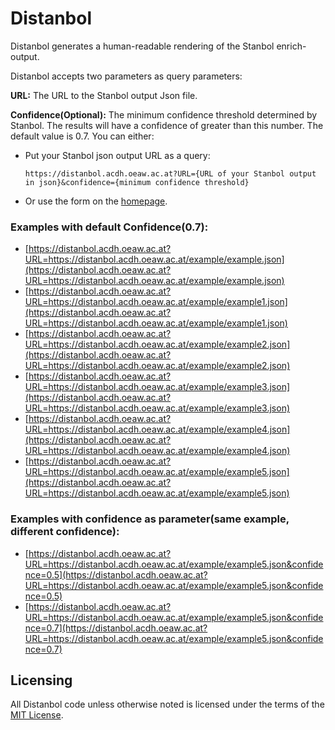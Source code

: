 # Distanbol
Distanbol generates a human-readable rendering of the Stanbol enrich-output.

Distanbol accepts two parameters as query parameters:

**URL:** The URL to the Stanbol output Json file.

**Confidence(Optional):** The minimum confidence threshold determined by Stanbol. The results will have a confidence of greater than this number. The default value is 0.7.
You can either:
 - Put your Stanbol json output URL as a query:
 
   `https://distanbol.acdh.oeaw.ac.at?URL={URL of your Stanbol output in json}&confidence={minimum confidence threshold}`
 - Or use the form on the [homepage](https://distanbol.acdh.oeaw.ac.at/).

### Examples with default Confidence(0.7):

 - [https://distanbol.acdh.oeaw.ac.at?URL=https://distanbol.acdh.oeaw.ac.at/example/example.json](https://distanbol.acdh.oeaw.ac.at?URL=https://distanbol.acdh.oeaw.ac.at/example/example.json)
 - [https://distanbol.acdh.oeaw.ac.at?URL=https://distanbol.acdh.oeaw.ac.at/example/example1.json](https://distanbol.acdh.oeaw.ac.at?URL=https://distanbol.acdh.oeaw.ac.at/example/example1.json)
 - [https://distanbol.acdh.oeaw.ac.at?URL=https://distanbol.acdh.oeaw.ac.at/example/example2.json](https://distanbol.acdh.oeaw.ac.at?URL=https://distanbol.acdh.oeaw.ac.at/example/example2.json)
 - [https://distanbol.acdh.oeaw.ac.at?URL=https://distanbol.acdh.oeaw.ac.at/example/example3.json](https://distanbol.acdh.oeaw.ac.at?URL=https://distanbol.acdh.oeaw.ac.at/example/example3.json)
 - [https://distanbol.acdh.oeaw.ac.at?URL=https://distanbol.acdh.oeaw.ac.at/example/example4.json](https://distanbol.acdh.oeaw.ac.at?URL=https://distanbol.acdh.oeaw.ac.at/example/example4.json)
 - [https://distanbol.acdh.oeaw.ac.at?URL=https://distanbol.acdh.oeaw.ac.at/example/example5.json](https://distanbol.acdh.oeaw.ac.at?URL=https://distanbol.acdh.oeaw.ac.at/example/example5.json)

### Examples with confidence as parameter(same example, different confidence):

 - [https://distanbol.acdh.oeaw.ac.at?URL=https://distanbol.acdh.oeaw.ac.at/example/example5.json&confidence=0.5](https://distanbol.acdh.oeaw.ac.at?URL=https://distanbol.acdh.oeaw.ac.at/example/example5.json&confidence=0.5)
 - [https://distanbol.acdh.oeaw.ac.at?URL=https://distanbol.acdh.oeaw.ac.at/example/example5.json&confidence=0.7](https://distanbol.acdh.oeaw.ac.at?URL=https://distanbol.acdh.oeaw.ac.at/example/example5.json&confidence=0.7)


## Licensing

All Distanbol code unless otherwise noted is licensed under the terms of the [MIT License](https://opensource.org/licenses/MIT).
